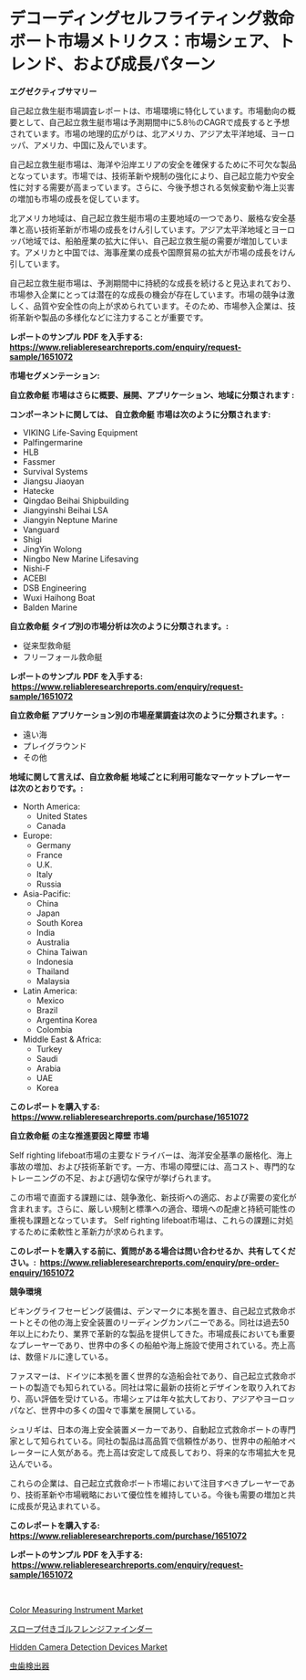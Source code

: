 <p><h1>デコーディングセルフライティング救命ボート市場メトリクス：市場シェア、トレンド、および成長パターン</h1></p><p><strong>エグゼクティブサマリー</strong></p>
<p><p>自己起立救生艇市場調査レポートは、市場環境に特化しています。市場動向の概要として、自己起立救生艇市場は予測期間中に5.8％のCAGRで成長すると予想されています。市場の地理的広がりは、北アメリカ、アジア太平洋地域、ヨーロッパ、アメリカ、中国に及んでいます。</p><p>自己起立救生艇市場は、海洋や沿岸エリアの安全を確保するために不可欠な製品となっています。市場では、技術革新や規制の強化により、自己起立能力や安全性に対する需要が高まっています。さらに、今後予想される気候変動や海上災害の増加も市場の成長を促しています。</p><p>北アメリカ地域は、自己起立救生艇市場の主要地域の一つであり、厳格な安全基準と高い技術革新が市場の成長をけん引しています。アジア太平洋地域とヨーロッパ地域では、船舶産業の拡大に伴い、自己起立救生艇の需要が増加しています。アメリカと中国では、海事産業の成長や国際貿易の拡大が市場の成長をけん引しています。</p><p>自己起立救生艇市場は、予測期間中に持続的な成長を続けると見込まれており、市場参入企業にとっては潜在的な成長の機会が存在しています。市場の競争は激しく、品質や安全性の向上が求められています。そのため、市場参入企業は、技術革新や製品の多様化などに注力することが重要です。</p></p>
<p><strong>レポートのサンプル PDF を入手する: <a href="https://www.reliableresearchreports.com/enquiry/request-sample/1651072">https://www.reliableresearchreports.com/enquiry/request-sample/1651072</a></strong></p>
<p><strong>市場セグメンテーション:</strong></p>
<p><strong> 自立救命艇 市場はさらに概要、展開、アプリケーション、地域に分類されます :</strong></p>
<p><strong>コンポーネントに関しては、 自立救命艇 市場は次のように分類されます: &nbsp;</strong></p>
<p><ul><li>VIKING Life-Saving Equipment</li><li>Palfingermarine</li><li>HLB</li><li>Fassmer</li><li>Survival Systems</li><li>Jiangsu Jiaoyan</li><li>Hatecke</li><li>Qingdao Beihai Shipbuilding</li><li>Jiangyinshi Beihai LSA</li><li>Jiangyin Neptune Marine</li><li>Vanguard</li><li>Shigi</li><li>JingYin Wolong</li><li>Ningbo New Marine Lifesaving</li><li>Nishi-F</li><li>ACEBI</li><li>DSB Engineering</li><li>Wuxi Haihong Boat</li><li>Balden Marine</li></ul></p>
<p><strong> 自立救命艇 タイプ別の市場分析は次のように分類されます。:</strong></p>
<p><ul><li>従来型救命艇</li><li>フリーフォール救命艇</li></ul></p>
<p><strong>レポートのサンプル PDF を入手する: &nbsp;<a href="https://www.reliableresearchreports.com/enquiry/request-sample/1651072">https://www.reliableresearchreports.com/enquiry/request-sample/1651072</a></strong></p>
<p><strong> 自立救命艇 アプリケーション別の市場産業調査は次のように分類されます。:</strong></p>
<p><ul><li>遠い海</li><li>プレイグラウンド</li><li>その他</li></ul></p>
<p><strong>地域に関して言えば、自立救命艇 地域ごとに利用可能なマーケットプレーヤーは次のとおりです。:</strong></p>
<p><ul>
    <li>
        North America:
        <ul>
            <li>United States</li>
            <li>Canada</li>
        </ul>
    </li>
    <li>
        Europe:
        <ul>
            <li>Germany</li>
            <li>France</li>
            <li>U.K.</li>
            <li>Italy</li>
            <li>Russia</li>
        </ul>
    </li>
    <li>
        Asia-Pacific:
        <ul>
            <li>China</li>
            <li>Japan</li>
            <li>South Korea</li>
            <li>India</li>
            <li>Australia</li>
            <li>China Taiwan</li>
            <li>Indonesia</li>
            <li>Thailand</li>
            <li>Malaysia</li>
        </ul>
    </li>
    <li>
        Latin America:
        <ul>
            <li>Mexico</li>
            <li>Brazil</li>
            <li>Argentina Korea</li>
            <li>Colombia</li>
        </ul>
    </li>
    <li>
        Middle East & Africa:
        <ul>
            <li>Turkey</li>
            <li>Saudi</li>
            <li>Arabia</li>
            <li>UAE</li>
            <li>Korea</li>
        </ul>
    </li>
    </ul></p>
<p><strong>このレポートを購入する: &nbsp;<a href="https://www.reliableresearchreports.com/purchase/1651072">https://www.reliableresearchreports.com/purchase/1651072</a></strong></p>
<p><strong>自立救命艇 の主な推進要因と障壁 市場</strong></p>
<p><p>Self righting lifeboat市場の主要なドライバーは、海洋安全基準の厳格化、海上事故の増加、および技術革新です。一方、市場の障壁には、高コスト、専門的なトレーニングの不足、および適切な保守が挙げられます。</p><p>この市場で直面する課題には、競争激化、新技術への適応、および需要の変化が含まれます。さらに、厳しい規制と標準への適合、環境への配慮と持続可能性の重視も課題となっています。 Self righting lifeboat市場は、これらの課題に対処するために柔軟性と革新力が求められます。</p></p>
<p><strong>このレポートを購入する前に、質問がある場合は問い合わせるか、共有してください。:&nbsp; <a href="https://www.reliableresearchreports.com/enquiry/pre-order-enquiry/1651072">https://www.reliableresearchreports.com/enquiry/pre-order-enquiry/1651072</a></strong></p>
<p><strong>競争環境</strong></p>
<p><p>ビキングライフセービング装備は、デンマークに本拠を置き、自己起立式救命ボートとその他の海上安全装置のリーディングカンパニーである。同社は過去50年以上にわたり、業界で革新的な製品を提供してきた。市場成長においても重要なプレーヤーであり、世界中の多くの船舶や海上施設で使用されている。売上高は、数億ドルに達している。</p><p>ファスマーは、ドイツに本拠を置く世界的な造船会社であり、自己起立式救命ボートの製造でも知られている。同社は常に最新の技術とデザインを取り入れており、高い評価を受けている。市場シェアは年々拡大しており、アジアやヨーロッパなど、世界中の多くの国々で事業を展開している。</p><p>シュリギは、日本の海上安全装置メーカーであり、自動起立式救命ボートの専門家として知られている。同社の製品は高品質で信頼性があり、世界中の船舶オペレーターに人気がある。売上高は安定して成長しており、将来的な市場拡大を見込んでいる。</p><p>これらの企業は、自己起立式救命ボート市場において注目すべきプレーヤーであり、技術革新や市場戦略において優位性を維持している。今後も需要の増加と共に成長が見込まれている。</p></p>
<p><strong>このレポートを購入する: &nbsp; <a href="https://www.reliableresearchreports.com/purchase/1651072">https://www.reliableresearchreports.com/purchase/1651072</a></strong></p>
<p><strong>レポートのサンプル PDF を入手する: &nbsp;<a href="https://www.reliableresearchreports.com/enquiry/request-sample/1651072">https://www.reliableresearchreports.com/enquiry/request-sample/1651072</a></strong><strong></strong></p>
<p>&nbsp;</p>
<p><p><a href="https://github.com/shotows/Market-Research-Report-List-2/blob/main/color-measuring-instrument-market.md">Color Measuring Instrument Market</a></p><p><a href="https://medium.com/@tigerprawn1996/%E3%82%B4%E3%83%AB%E3%83%95%E8%B7%9D%E9%9B%A2%E6%B8%AC%E5%AE%9A%E5%99%A8-%E3%82%B9%E3%83%AD%E3%83%BC%E3%83%97%E4%BB%98%E3%81%8D-%E5%B8%82%E5%A0%B4%E3%81%AF-%E5%B8%82%E5%A0%B4%E3%82%B7%E3%82%A7%E3%82%A2-%E5%B8%82%E5%A0%B4%E3%83%88%E3%83%AC%E3%83%B3%E3%83%89-%E5%B8%82%E5%A0%B4%E6%88%90%E9%95%B7%E3%81%AB%E9%96%A2%E3%81%99%E3%82%8B%E6%83%85%E5%A0%B1%E3%82%92%E6%8F%90%E4%BE%9B%E3%81%97%E3%81%A6%E3%81%84%E3%81%BE%E3%81%99-9c7977157db0">スロープ付きゴルフレンジファインダー</a></p><p><a href="https://github.com/Sinjinluong3e0awx2m195k76/Market-Research-Report-List-1/blob/main/hidden-camera-detection-devices-market.md">Hidden Camera Detection Devices Market</a></p><p><a href="https://medium.com/@amarart56456/%E6%AD%AF%E5%91%A8%E7%97%85%E6%A4%9C%E5%87%BA%E5%99%A8%E5%B8%82%E5%A0%B4%E3%81%AE%E5%88%86%E6%9E%90%E3%81%A82024%E5%B9%B4%E3%81%8B%E3%82%892031%E5%B9%B4%E3%81%BE%E3%81%A7%E3%81%AE%E6%9C%9F%E9%96%93%E3%81%AE%E4%BA%88%E6%B8%AC%E3%81%95%E3%82%8C%E3%82%8B%E3%82%B5%E3%82%A4%E3%82%BA-580d40a5a09c">虫歯検出器</a></p></p>